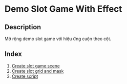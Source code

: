 # Demo Slot Game With Effect

## Description

Mở rộng demo slot game với hiệu ứng cuộn theo cột.

## Index

1. [Create slot game scene](create-slot-game-scene)
2. [Create slot grid and mask](create-slot-grid-with-mask)
3. [Create script](create-script)